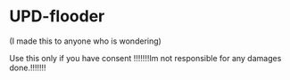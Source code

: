 # UPD-flooder
(I made this to anyone who is wondering)

Use this only if you have consent
!!!!!!!Im not responsible for any damages done.!!!!!!!
